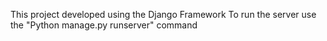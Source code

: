 This project developed using the Django Framework
To run the server use the "Python manage.py runserver" command
